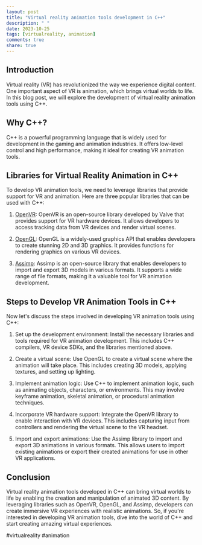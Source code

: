 ```yaml
---
layout: post
title: "Virtual reality animation tools development in C++"
description: " "
date: 2023-10-25
tags: [virtualreality, animation]
comments: true
share: true
---
```


## Introduction
Virtual reality (VR) has revolutionized the way we experience digital content. One important aspect of VR is animation, which brings virtual worlds to life. In this blog post, we will explore the development of virtual reality animation tools using C++. 

## Why C++?
C++ is a powerful programming language that is widely used for development in the gaming and animation industries. It offers low-level control and high performance, making it ideal for creating VR animation tools.

## Libraries for Virtual Reality Animation in C++
To develop VR animation tools, we need to leverage libraries that provide support for VR and animation. Here are three popular libraries that can be used with C++:

1. [OpenVR](https://github.com/ValveSoftware/openvr): OpenVR is an open-source library developed by Valve that provides support for VR hardware devices. It allows developers to access tracking data from VR devices and render virtual scenes.

2. [OpenGL](https://www.opengl.org/): OpenGL is a widely-used graphics API that enables developers to create stunning 2D and 3D graphics. It provides functions for rendering graphics on various VR devices.

3. [Assimp](https://github.com/assimp/assimp): Assimp is an open-source library that enables developers to import and export 3D models in various formats. It supports a wide range of file formats, making it a valuable tool for VR animation development.

## Steps to Develop VR Animation Tools in C++
Now let's discuss the steps involved in developing VR animation tools using C++:

1. Set up the development environment: Install the necessary libraries and tools required for VR animation development. This includes C++ compilers, VR device SDKs, and the libraries mentioned above.

2. Create a virtual scene: Use OpenGL to create a virtual scene where the animation will take place. This includes creating 3D models, applying textures, and setting up lighting.

3. Implement animation logic: Use C++ to implement animation logic, such as animating objects, characters, or environments. This may involve keyframe animation, skeletal animation, or procedural animation techniques.

4. Incorporate VR hardware support: Integrate the OpenVR library to enable interaction with VR devices. This includes capturing input from controllers and rendering the virtual scene to the VR headset.

5. Import and export animations: Use the Assimp library to import and export 3D animations in various formats. This allows users to import existing animations or export their created animations for use in other VR applications.

## Conclusion
Virtual reality animation tools developed in C++ can bring virtual worlds to life by enabling the creation and manipulation of animated 3D content. By leveraging libraries such as OpenVR, OpenGL, and Assimp, developers can create immersive VR experiences with realistic animations. So, if you're interested in developing VR animation tools, dive into the world of C++ and start creating amazing virtual experiences.

\#virtualreality #animation
